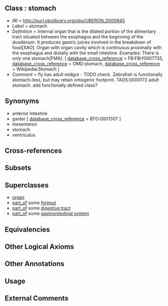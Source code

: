 
## Class : stomach

 * *IRI* = http://purl.obolibrary.org/obo/UBERON_0000945
 * *Label* = stomach
 * *Definition* = Internal organ that is the dilated portion of the alimentary tract situated between the esophagus and the beginning of the duodenum. It produces gastric juices involved in the breakdown of food[XAO]. Organ with organ cavity which is continuous proximally with the esophagus and distally with the small intestine. Examples: There is only one stomach[FMA]. [ [database_cross_reference](../../ef/oboInOwl#hasDbXref.md) = FB:FBrf0007735, [database_cross_reference](../../ef/oboInOwl#hasDbXref.md) = OMD:stomach, [database_cross_reference](../../ef/oboInOwl#hasDbXref.md) = Wikipedia:Stomach ]
 * *Comment* = fly has adult midgut - TODO check. Zebrafish is functionally stomach-less, but may retain ontogenic footprint. TADS:0000172 adult stomach. add functionally defined class?

## Synonyms

 * anterior intestine
 * gaster [ [database_cross_reference](../../ef/oboInOwl#hasDbXref.md) = BTO:0001307 ]
 * mesenteron
 * stomach
 * ventriculus

## Cross-references


## Subsets


## Superclasses

 * [organ](../../UBERON/62/UBERON_0000062.md)
 * [part_of](../../BFO/50/BFO_0000050.md) some [foregut](../../UBERON/41/UBERON_0001041.md)
 * [part_of](../../BFO/50/BFO_0000050.md) some [digestive tract](../../UBERON/55/UBERON_0001555.md)
 * [part_of](../../BFO/50/BFO_0000050.md) some [gastrointestinal system](../../UBERON/09/UBERON_0005409.md)

## Equivalencies


## Other Logical Axioms


## Other Annotations


## Usage


## External Comments

